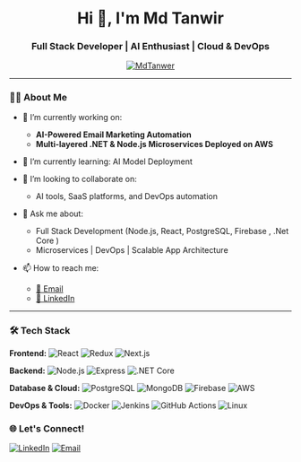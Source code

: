 <h1 align="center">Hi 👋, I'm Md Tanwir</h1>
<h3 align="center">Full Stack Developer | AI Enthusiast | Cloud & DevOps </h3>

<p align="center">
  <a href="https://github.com/MdTanwer">
    <img src="https://komarev.com/ghpvc/?username=MdTanwer&label=Profile%20views&color=0e75b6&style=flat" alt="MdTanwer" />
  </a>
</p>

---

### 🧑‍💻 About Me

- 🔭 I’m currently working on:
  - **AI-Powered Email Marketing Automation**
  - **Multi-layered .NET & Node.js Microservices Deployed on AWS**

- 🌱 I’m currently learning:
   AI Model Deployment

- 👯 I’m looking to collaborate on:
  - AI tools, SaaS platforms, and DevOps automation

- 💬 Ask me about:
  - Full Stack Development (Node.js, React, PostgreSQL, Firebase , .Net Core )
  - Microservices | DevOps | Scalable App Architecture

- 📫 How to reach me:
  - [📧 Email](mailto:tanwir@example.com)
  - [💼 LinkedIn](https://linkedin.com/in/yourprofile)


---

### 🛠️ Tech Stack

**Frontend:**
![React](https://img.shields.io/badge/-React-61DAFB?logo=react&logoColor=white&style=flat)
![Redux](https://img.shields.io/badge/-Redux-764ABC?logo=redux&logoColor=white&style=flat)
![Next.js](https://img.shields.io/badge/-Next.js-000000?logo=next.js&logoColor=white&style=flat)

**Backend:**
![Node.js](https://img.shields.io/badge/-Node.js-339933?logo=node.js&logoColor=white&style=flat)
![Express](https://img.shields.io/badge/-Express-000000?logo=express&logoColor=white&style=flat)
![.NET Core](https://img.shields.io/badge/-.NET_Core-512BD4?logo=dotnet&logoColor=white&style=flat)

**Database & Cloud:**
![PostgreSQL](https://img.shields.io/badge/-PostgreSQL-336791?logo=postgresql&logoColor=white&style=flat)
![MongoDB](https://img.shields.io/badge/-MongoDB-47A248?logo=mongodb&logoColor=white&style=flat)
![Firebase](https://img.shields.io/badge/-Firebase-FFCA28?logo=firebase&logoColor=white&style=flat)
![AWS](https://img.shields.io/badge/-AWS-232F3E?logo=amazon-aws&logoColor=white&style=flat)

**DevOps & Tools:**
![Docker](https://img.shields.io/badge/-Docker-2496ED?logo=docker&logoColor=white&style=flat)
![Jenkins](https://img.shields.io/badge/-Jenkins-D24939?logo=jenkins&logoColor=white&style=flat)
![GitHub Actions](https://img.shields.io/badge/-GitHub_Actions-2088FF?logo=github-actions&logoColor=white&style=flat)
![Linux](https://img.shields.io/badge/-Linux-FCC624?logo=linux&logoColor=black&style=flat)


### 🌐 Let's Connect!

[![LinkedIn](https://img.shields.io/badge/-LinkedIn-0077B5?logo=linkedin&logoColor=white&style=flat)](https://www.linkedin.com/in/md-tanwir2)
[![Email](https://img.shields.io/badge/-Email-D14836?style=flat&logo=gmail&logoColor=white)](mailto:tanw9004167@gmail.com)

